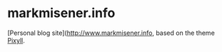 # markmisener.info

[Personal blog site](http://www.markmisener.info, based on the theme [Pixyll](https://github.com/johnotander/pixyll).
